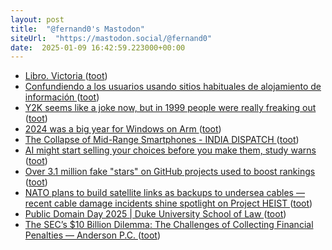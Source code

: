 ```yaml
---
layout: post
title:  "@fernand0's Mastodon"
siteUrl:  "https://mastodon.social/@fernand0"
date:  2025-01-09 16:42:59.223000+00:00
---
```

*  [Libro. Victoria ](https://fotografiasenmovimiento.wordpress.com/2025/01/09/libro-victoria) ([toot](https://mastodon.social/@fernand0/113799396014269888))
*  [Confundiendo a los usuarios usando sitios habituales de alojamiento de información ](http://fernand0.github.io//alojamientos-ficheros-y-ataques) ([toot](https://mastodon.social/@fernand0/113799369536463610))
*  [Y2K seems like a joke now, but in 1999 people were really freaking out  ](https://www.npr.org/2024/12/28/nx-s1-5116271/y2k-year-2000-preparations) ([toot](https://mastodon.social/@fernand0/113799280388395184))
*  [2024 was a big year for Windows on Arm ](https://www.theverge.com/24319497/windows-on-arm-2024-review-laptop) ([toot](https://mastodon.social/@fernand0/113799110850869703))
*  [The Collapse of Mid-Range Smartphones - INDIA DISPATCH ](https://indiadispatch.com/2024/12/31/mid-range-smartphone) ([toot](https://mastodon.social/@fernand0/113798340706087971))
*  [AI might start selling your choices before you make them, study warns  ](https://www.courthousenews.com/ai-might-start-selling-your-choices-before-you-make-them-study-warns/) ([toot](https://mastodon.social/@fernand0/113798141244227980))
*  [Over 3.1 million fake "stars" on GitHub projects used to boost rankings ](https://www.bleepingcomputer.com/news/security/over-31-million-fake-stars-on-github-projects-used-to-boost-rankings) ([toot](https://mastodon.social/@fernand0/113797881379824324))
*  [NATO plans to build satellite links as backups to undersea cables — recent cable damage incidents shine spotlight on Project HEIST ](https://www.tomshardware.com/networking/nato-plans-to-build-satellite-links-as-backups-to-undersea-cables-recent-cable-damage-incidents-shine-spotlight-on-project-heis) ([toot](https://mastodon.social/@fernand0/113797627818114364))
*  [Public Domain Day 2025 \| Duke University School of Law ](https://web.law.duke.edu/cspd/publicdomainday/2025) ([toot](https://mastodon.social/@fernand0/113796662313293634))
*  [The SEC’s $10 Billion Dilemma: The Challenges of Collecting Financial Penalties — Anderson P.C. ](https://anderpc.com/insights/the-secs-10-billion-dilemma-the-challenges-of-collecting-financial-penaltie) ([toot](https://mastodon.social/@fernand0/113795971612744907))
